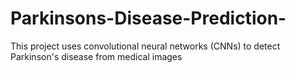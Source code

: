 # Parkinsons-Disease-Prediction-
This project uses convolutional neural networks (CNNs) to detect Parkinson's disease from medical images
